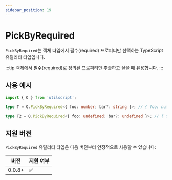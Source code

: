 ```yaml
---
sidebar_position: 19
---
```


# PickByRequired

`PickByRequired`는 객체 타입에서 필수(required) 프로퍼티만 선택하는 TypeScript 유틸리티 타입입니다.

:::tip
객체에서 필수(required)로 정의된 프로퍼티만 추출하고 싶을 때 유용합니다.
:::

## 사용 예시

```ts
import { O } from 'utilscript';

type T = O.PickByRequired<{ foo: number; bar?: string }>; // { foo: number }

type T2 = O.PickByRequired<{ foo: undefined; bar?: undefined }>; // { foo: undefined }
```

## 지원 버전

`PickByRequired` 유틸리티 타입은 다음 버전부터 안정적으로 사용할 수 있습니다:

| 버전   | 지원 여부 |
| ------ | --------- |
| 0.0.8+ | ✅        |
